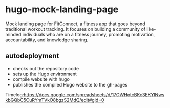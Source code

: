 # hugo-mock-landing-page

Mock landing page for FitConnect, a fitness app that goes beyond traditional workout tracking. It focuses on building a community of like-minded individuals who are on a fitness journey, promoting motivation, accountability, and knowledge sharing.

## autodeployment

- checks out the repository code
- sets up the Hugo environment
- compile website with hugo
- publishes the compiled Hugo website to the gh-pages

Timelog:https://docs.google.com/spreadsheets/d/17OWHotcBKc3EKYlNwskbGQbC5CuRYmTVkO8bgzS2MdQ/edit#gid=0
